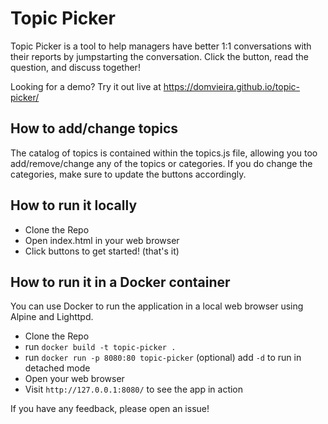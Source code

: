 # Topic Picker
Topic Picker is a tool to help managers have better 1:1 conversations with their reports by jumpstarting the conversation. Click the button, read the question, and discuss together! 

Looking for a demo? Try it out live at https://domvieira.github.io/topic-picker/

## How to add/change topics
The catalog of topics is contained within the topics.js file, allowing you too add/remove/change any of the topics or categories. If you do change the categories, make sure to update the buttons accordingly.

## How to run it locally
* Clone the Repo
* Open index.html in your web browser
* Click buttons to get started! (that's it)

## How to run it in a Docker container
You can use Docker to run the application in a local web browser using Alpine and Lighttpd. 
* Clone the Repo
* run `docker build -t topic-picker .`
* run `docker run -p 8080:80 topic-picker` (optional) add `-d` to run in detached mode
* Open your web browser
* Visit `http://127.0.0.1:8080/` to see the app in action

If you have any feedback, please open an issue!
